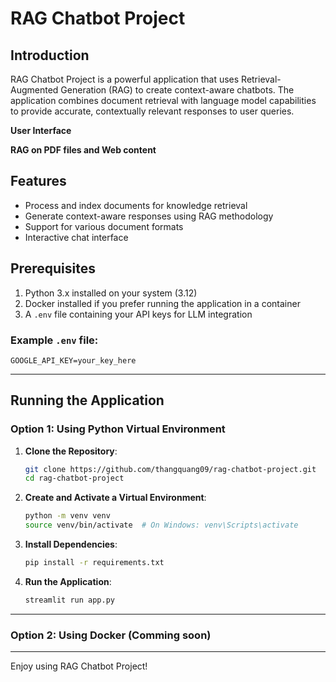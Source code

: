 # RAG Chatbot Project

## Introduction

RAG Chatbot Project is a powerful application that uses Retrieval-Augmented Generation (RAG) to create context-aware chatbots. The application combines document retrieval with language model capabilities to provide accurate, contextually relevant responses to user queries.

**User Interface**


**RAG on PDF files and Web content**



## Features
- Process and index documents for knowledge retrieval
- Generate context-aware responses using RAG methodology
- Support for various document formats
- Interactive chat interface

## Prerequisites
1. Python 3.x installed on your system (3.12)
2. Docker installed if you prefer running the application in a container
3. A `.env` file containing your API keys for LLM integration

### Example `.env` file:
```
GOOGLE_API_KEY=your_key_here
```

---

## Running the Application

### Option 1: Using Python Virtual Environment

1. **Clone the Repository**:
    ```bash
    git clone https://github.com/thangquang09/rag-chatbot-project.git
    cd rag-chatbot-project
    ```

2. **Create and Activate a Virtual Environment**:
    ```bash
    python -m venv venv
    source venv/bin/activate  # On Windows: venv\Scripts\activate
    ```

3. **Install Dependencies**:
    ```bash
    pip install -r requirements.txt
    ```

4. **Run the Application**:
    ```bash
    streamlit run app.py
    ```

---

### Option 2: Using Docker (Comming soon)

---

Enjoy using RAG Chatbot Project!